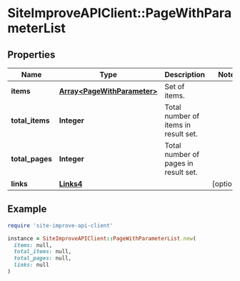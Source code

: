 # SiteImproveAPIClient::PageWithParameterList

## Properties

| Name | Type | Description | Notes |
| ---- | ---- | ----------- | ----- |
| **items** | [**Array&lt;PageWithParameter&gt;**](PageWithParameter.md) | Set of items. |  |
| **total_items** | **Integer** | Total number of items in result set. |  |
| **total_pages** | **Integer** | Total number of pages in result set. |  |
| **links** | [**Links4**](Links4.md) |  | [optional] |

## Example

```ruby
require 'site-improve-api-client'

instance = SiteImproveAPIClient::PageWithParameterList.new(
  items: null,
  total_items: null,
  total_pages: null,
  links: null
)
```

